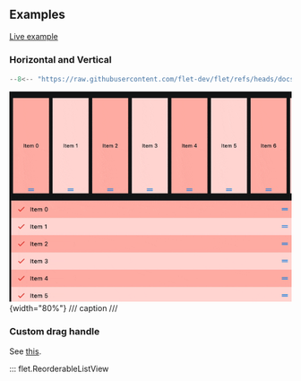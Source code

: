 ## Examples

[Live example](https://flet-controls-gallery.fly.dev/input/autofillgroup)

### Horizontal and Vertical

```python
--8<-- "https://raw.githubusercontent.com/flet-dev/flet/refs/heads/docs/sdk/python/examples/controls/reorderable-list-view/horizontal-and-vertical.py"
```

![horizontal-and-vertical](https://raw.githubusercontent.com/flet-dev/flet/docs/sdk/python/examples/python/controls/reorderable-list-view/media/horizontal-and-vertical.gif){width="80%"}
/// caption
///

### Custom drag handle

See [this](reorderabledraggable.md#examples).

::: flet.ReorderableListView
